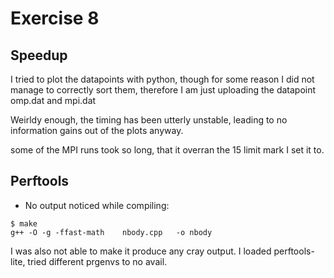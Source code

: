 # Exercise 8

## Speedup

I tried to plot the datapoints with python, though for some reason I did not manage to correctly sort
them, therefore I am just uploading the datapoint omp.dat and mpi.dat

Weirldy enough, the timing has been utterly unstable, leading to no information gains out of the plots
anyway.

some of the MPI runs took so long, that it overran the 15 limit mark I set it to.

## Perftools

- No output noticed while compiling:
```
$ make
g++ -O -g -ffast-math    nbody.cpp   -o nbody
```
I was also not able to make it produce any cray output.
I loaded perftools-lite, tried different prgenvs to no avail.
